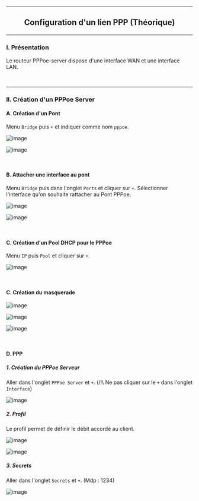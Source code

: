 ------------------------------------------------------------------------------------------------------------------------------------------------------------------------------------------------------
## <p align='center'> Configuration d'un lien PPP (Théorique) </p>
------------------------------------------------------------------------------------------------------------------------------------------------------------------------------------------------------
### I. Présentation
Le routeur PPPoe-server dispose d'une interface WAN et une interface LAN.

<br />

------------------------------------------------------------------------------------------------------------------------------------------------------------------------------------------------------
### II. Création d'un PPPoe Server
#### A. Création d'un Pont
Menu `Bridge` puis `+` et indiquer comme nom `pppoe`.

![image](https://github.com/user-attachments/assets/31dad8af-b358-4d5c-b45a-479801747716)

![image](https://github.com/user-attachments/assets/3f5c7369-84cc-4501-b623-db4014c66d43)

<br />

#### B. Attacher une interface au pont
Menu `Bridge` puis dans l'onglet `Ports` et cliquer sur `+`. Sélectionner l'interface qu'on souhaite rattacher au Pont PPPoe.

![image](https://github.com/user-attachments/assets/c8233f9a-668c-46b2-b520-0b51bc4675fd)

![image](https://github.com/user-attachments/assets/572b2511-efdb-4e86-a821-227ee40ca0d7)

<br />

#### C. Création d'un Pool DHCP pour le PPPoe
Menu `IP` puis `Pool` et cliquer sur `+`.

![image](https://github.com/user-attachments/assets/fbd80e5a-478d-4de0-b27a-34165d25bf5f)

<br />

#### C. Création du masquerade

![image](https://github.com/user-attachments/assets/0ba71af1-b28f-425c-9336-828afb158353)

![image](https://github.com/user-attachments/assets/067ba9f4-4e15-41ed-bba8-f12b0fdde608)

![image](https://github.com/user-attachments/assets/706b3891-921b-4e63-ada7-45bcee2d0880)

<br />

#### D. PPP
##### 1. Création du PPPoe Serveur
Aller dans l'onglet `PPPoe Server` et `+`. (/!\ Ne pas cliquer sur le `+` dans l'onglet `Interface`)

![image](https://github.com/user-attachments/assets/2c989619-dca2-468e-82d9-545a7e179a40)

##### 2. Profil
Le profil permet de définir le débit accordé au client.

![image](https://github.com/user-attachments/assets/79d3f81b-d459-4ae3-92f3-4d251f713baf)

![image](https://github.com/user-attachments/assets/ffcf40c8-9f19-4423-a1ee-17f05a7ca7b6)

##### 3. Secrets
Aller dans l'onglet `Secrets` et `+`. (Mdp : 1234)

![image](https://github.com/user-attachments/assets/b974178f-e56c-48cd-afb5-66788e52c98f)


